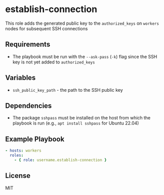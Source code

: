 establish-connection
====================

This role adds the generated public key to the `authorized_keys` on `workers` nodes for subsequent SSH connections

Requirements
------------

- The playbook must be run with the `--ask-pass` (`-k`) flag since the SSH key is not yet added to `authorized_keys`

Variables
---------

- `ssh_public_key_path` - the path to the SSH public key

Dependencies
------------

- The package `sshpass` must be installed on the host from which the playbook is run (e.g., `apt install sshpass` for Ubuntu 22.04)

Example Playbook
----------------

```yaml
- hosts: workers
  roles:
    - { role: username.establish-connection }
```

License
-------

MIT
